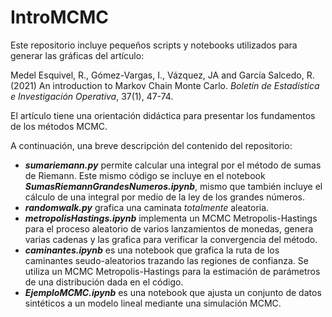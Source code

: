 # IntroMCMC
Este repositorio incluye pequeños scripts y notebooks utilizados para generar las gráficas del artículo:

  Medel Esquivel, R., Gómez-Vargas, I., Vázquez, JA and García Salcedo, R. (2021) An introduction to Markov Chain Monte Carlo. *Boletín de Estadística e Investigación Operativa*, 37(1), 47-74.


El artículo tiene una orientación didáctica para presentar los fundamentos de los métodos MCMC.

A continuación, una breve descripción del contenido del repositorio: 

  - ***sumariemann.py*** permite calcular una integral por el método de sumas de Riemann. Este mismo código se incluye en el notebook ***SumasRiemannGrandesNumeros.ipynb***, mismo que también incluye el cálculo de una integral por medio de la ley de los grandes números.
  - ***randomwalk.py*** grafica una caminata *totalmente* aleatoria.
  - ***metropolisHastings.ipynb*** implementa un MCMC Metropolis-Hastings para el proceso aleatorio de varios 
  lanzamientos de monedas, genera varias cadenas y las grafica para verificar la convergencia del método. 
  - ***caminantes.ipynb*** es una notebook que grafica la ruta de los caminantes seudo-aleatorios 
  trazando las regiones de confianza. Se utiliza un MCMC Metropolis-Hastings para la estimación de parámetros 
  de una distribución dada en el código. 
 - ***EjemploMCMC.ipynb*** es una notebook que ajusta un conjunto de datos sintéticos a un modelo lineal mediante una simulación MCMC.
